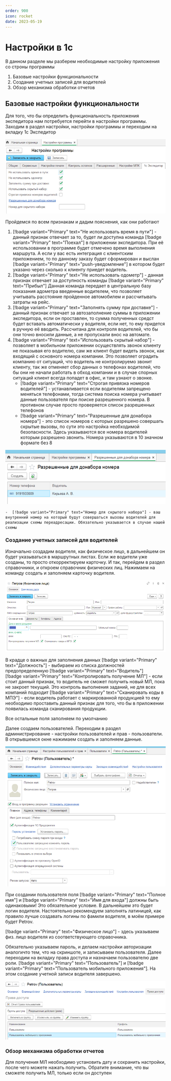```yaml
---
order: 900
icon: rocket
date: 2023-05-19 
---
```


# Настройки в 1с
В данном разделе мы разберем необходимые настройку приложения со строны программы 
1. Базовые настройки функциональности
2. Создание учетных записей для водителей
3. Обзор механизма обработки отчетов
 
## Базовые настройки функциональности

Для того, что бы определить функциональность приложения экспедитора нам потребуется перейти в настройки программы. Заходим в раздел настройки, настройки программы и переходим на вкладку 1с Экспедитор

![Настройки функциональности](/images/Базовые_Настройки_1.png)

Пройдемся по всем признакам и дадим пояснения, как они работают

1. [!badge variant="Primary" text="Не использовать время в пути"] - данный признак отвечает за то, будет ли доступна команда [!badge variant="Primary" text="Поехал"] в приложении экспедитора. При её использовании в программе будет отмечено время выполнения маршрута. А если у вас есть интеграция с клиентским приложением, то по данному заказу будет сформирован и выслан [!badge variant="Primary" text="push-уведомление"] в котором будет указано через сколько к клиенту приедет водитель. 
2. [!badge variant="Primary" text="Не использовать одометр"] - данная признак отвечает за доступность команды [!badge variant="Primary" text="Прибыл"] Данная команда передает в центральную базу показания адометра введенные водителем, что позволяет учитывать расстояние пройденное автомобилем и рассчитывать затраты на рейс. 
3. [!badge variant="Primary" text="Заполнять сумму при доставке"] - данный признак отвечает за автозаполнение суммы в приложении экспедитора, если он проставлен, то сумма полученных средст будет вставать автоматически у водителя, если нет, то ему придется в ручную её вводить. Рассчитана для контроля водителей, что бы они точно вносили данные, а не пропускали внос на автомате. 
4. [!badge variant="Primary" text="Использовать скрытый набор"] - позволяет в мобильном приложении осуществлять звонок клиенту не показывая его водителю, сам же клиент будет видеть звонок, как входящий с основного номера компании. Это позволяет оградить компанию от ситуаций, что водитель не контролируемо звонит клиенту, так же отменяет сбор данных о телефонах водителей, что бы они не начали работать в обход компании и в случае спорных ситуаций клиент всегда попадет в офис, и там узнают о звонке. 
    -  [!badge variant="Primary" text="Строгая привязка номеров водителей"] - устанавливается если водителям запрещено меняться телефонами, тогда система поиска номера учитывает данные пользователя при поиске разрешенного номера. В противном случае просто проверяется список разрешенных телефонов
   -   [!badge variant="Primary" text="Разрешенные для донабора номера"] - это список номеров с которых разрешено совершать скрытые вызовы, по сути это настройка необходимой безопасности. Здесь указываются все номера водителей которым разрешено звонить. Номера указываются в 10 значном формате без 8

![Заполнение разрешенных номеров](/images/Базовые_Настройки_2.png)
    
    -  [!badge variant="Primary" text="Номер для скрытого набора"] - ваш внутренний номер на который будут совершаться вызовы водителей для реализации схемы переадресации. Обязательно указывается в случае нашей схемы

### Создание учетных записей для водителей

Изначально создадим водителя, как физическое лицо, в дальнейшем он будет указываться в маршрутных листах. Если же водители уже созданы, то просто откорректируем карточку. И так, перейдем в раздел справочники, и откроем справочник физических лиц. Нажимаем на команду создать и заполняем карточку водителя. 

![Форма создания пользователей](/images/Создание_Пользователя_2.png)

В крадце о важных для заполнения данных
[!badge variant="Primary" text="Должность"] - выбираем из списка должностей предопределенную [!badge variant="Primary" text="Водитель"]  
[!badge variant="Primary" text="Контролировать получение МЛ"] - если стоит данный признак, то водитель не сможет получить новый МЛ, пока не закроет текущий. Это контроль выполнения заданий, не для всех компаний подходит 
[!badge variant="Primary" text="Сканировать коды в МПЭ"] - если водитель работает с маркированной продукцией то ему необходимо проставить данный признак для того, что бы в приложении появилась команда сканирования продукции. 

Все остальные поля заполняем по умолчанию

Далее создаем пользователей. Переходим в раздел администрирование - настройки пользователей и прав - пользователи. В открывшемся окне нажимаем создать и заполняем данные. 

![Форма создания пользователей](/images/Создание_Пользователя_1.png)

При создании пользователя поля [!badge variant="Primary" text="Полное имя"] и [!badge variant="Primary" text="Имя для входа"] должны быть одинаковыми! Это обязательное условие. 
В дальнейшем это будет логин водителя. Настоятельно рекомендуем заполнять латиницей, как правило лучше создавать логины по фамили водителя, в моём примере будет Petrov. 

[!badge variant="Primary" text="Физическое лицо"] - здесь указываем физ. лицо водителя из соответствующего справочника. 

Обязательно указываем пароль, и делаем настройки авторизации аналогичто тем, что на скриншоте, и записываем пользователя. Далее переходим на вкладку права доступа и назначаем пользователю две роли. [!badge variant="Primary" text="Пользователь"] и [!badge variant="Primary" text="Пользователь мобильного приложения"]. На этом создание учетной записи водителя завершено. 

![Права пользователя](/images/Создание_Пользователя_3.png)

### Обзор механизма обработки отчетов

Для получения МЛ необходимо установить дату и сохранить настройки, после чего можете нажать получить. 
Обратите внимание, что вы сможете получить МЛ, только если он доступен
